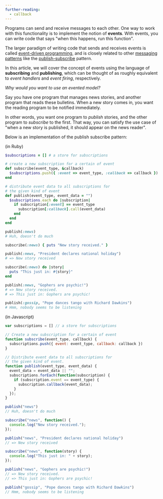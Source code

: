 ```yaml
---
further-reading:
  - callback
---
```

Programs can send and receive messages to each other. One way to work with this
functionality is to implement the notion of **events**. With events, you can
write code that says "when this happens, run this function".

The larger paradigm of writing code that sends and receives events is called
[event-driven
programming](http://en.wikipedia.org/wiki/Event-driven_programming), and is
closely related to other [messaging
patterns](http://en.wikipedia.org/wiki/Messaging_pattern) like the
[publish-subscribe](http://en.wikipedia.org/wiki/Publish%E2%80%93subscribe_pattern)
pattern.

In this article, we will cover the concept of events using the language of
**subscribing** and **publishing**, which can be thought of as roughly
equivalent to _event handlers_ and _event firing_, respectively.

_Why would you want to use an evented model?_

Say you have one program that manages news stories, and another program that
reads these bulletins. When a new story comes in, you want the reading program
to be notified immediately.

In other words, you want one program to _publish_ stories, and the other program
to _subscribe_ to the first. That way, you can satisfy the use case of "when a
new story is published, it should appear on the news reader".

Below is an implementation of the publish subscribe pattern:

(in Ruby)

```ruby
$subscriptions = [] # a store for subscriptions

# create a new subscription for a certain of event
def subscribe(event_type, &callback)
  $subscriptions.push({ :event => event_type, :callback => callback })
end

# distribute event data to all subscriptions for
# the given kind of event
def publish(event_type, event_data = "")
  $subscriptions.each do |subscription|
    if subscription[:event] == event_type
      subscription[:callback].call(event_data)
    end
  end
end

publish(:news)
# Huh, doesn't do much

subscribe(:news) { puts "New story received." }

publish(:news, "President declares national holiday")
# => New story received

subscribe(:news) do |story|
  puts "This just in: #{story}"
end

publish(:news, "Gophers are psychic!")
# => New story received.
# => This just in: Gophers are psychic!

publish(:gossip, "Pope dances tango with Richard Dawkins")
# Hmm, nobody seems to be listening
```

(in Javascript)

```javascript
var subscriptions = [] // a store for subscriptions

// Create a new subscription for a certain of event
function subscribe(event_type, callback) {
  subscriptions.push({ event: event_type, callback: callback })
}

// Distribute event data to all subscriptions for
// the given kind of event.
function publish(event_type, event_data) {
  event_data = event_data || "";
  subscriptions.forEach(function(subscription) {
    if (subscription.event == event_type) {
      subscription.callback(event_data);
    }
  });
}

publish("news")
// Huh, doesn't do much

subscribe("news", function() {
  console.log("New story received.");
});

publish("news", "President declares national holiday")
// => New story received

subscribe("news", function(story) {
  console.log("This just in: " + story);
});

publish("news", "Gophers are psychic!")
// => New story received.
// => This just in: Gophers are psychic!

publish("gossip", "Pope dances tango with Richard Dawkins")
// Hmm, nobody seems to be listening
```
